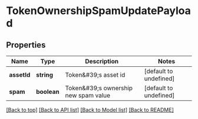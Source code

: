 # TokenOwnershipSpamUpdatePayload

## Properties

|Name | Type | Description | Notes|
|------------ | ------------- | ------------- | -------------|
|**assetId** | **string** | Token\&#39;s asset id | [default to undefined]|
|**spam** | **boolean** | Token\&#39;s ownership new spam value | [default to undefined]|




[[Back to top]](#) [[Back to API list]](../../README.md#documentation-for-api-endpoints) [[Back to Model list]](../../README.md#documentation-for-models) [[Back to README]](../../README.md)
